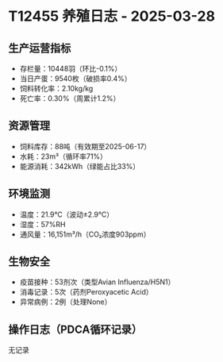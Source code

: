 # T12455 养殖日志 - 2025-03-28
## 生产运营指标
- 存栏量：10448羽（环比-0.1%）
- 当日产蛋：9540枚（破损率0.4%）
- 饲料转化率：2.10kg/kg
- 死亡率：0.30%（周累计1.2%）

## 资源管理
- 饲料库存：88吨（有效期至2025-06-17）
- 水耗：23m³（循环率71%）
- 能源消耗：342kWh（绿能占比33%）

## 环境监测
- 温度：21.9℃（波动±2.9℃）
- 湿度：57%RH
- 通风量：16,151m³/h（CO₂浓度903ppm）

## 生物安全
- 疫苗接种：53剂次（类型Avian Influenza/H5N1）
- 消毒记录：5次（药剂Peroxyacetic Acid）
- 异常病例：2例（处理None）

## 操作日志（PDCA循环记录）
无记录